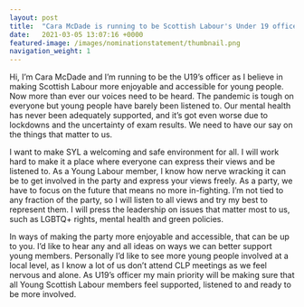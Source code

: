 ```yaml
---
layout: post
title:  "Cara McDade is running to be Scottish Labour's Under 19 officer."
date:   2021-03-05 13:07:16 +0000
featured-image: /images/nominationstatement/thumbnail.png
navigation_weight: 1
---
```

Hi, I’m Cara McDade and I’m running to be the U19’s officer as I believe in making Scottish Labour more enjoyable and accessible for young people. Now more than ever our voices need to be heard. The pandemic is tough on everyone but young people have barely been listened to. Our mental health has never been adequately supported, and it’s got even worse due to lockdowns and the uncertainty of exam results. We need to have our say on the things that matter to us. 

I want to make SYL a welcoming and safe environment for all. I will work hard to make it a place where everyone can express their views and be listened to. As a Young Labour member, I know how nerve wracking it can be to get involved in the party and express your views freely. As a party, we have to focus on the future that means no more in-fighting. I’m not tied to any fraction of the party, so I will listen to all views and try my best to represent them. I will press the leadership on issues that matter most to us, such as LGBTQ+ rights, mental health and green policies. 

In ways of making the party more enjoyable and accessible, that can be up to you. I’d like to hear any and all ideas on ways we can better support young members. Personally I’d like to see more young people involved at a local level, as I know a lot of us don’t attend CLP meetings as we feel nervous and alone. As U19’s officer my main priority will be making sure that all Young Scottish Labour members feel supported, listened to and ready to be more involved.